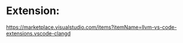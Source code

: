 # Extension:
https://marketplace.visualstudio.com/items?itemName=llvm-vs-code-extensions.vscode-clangd
